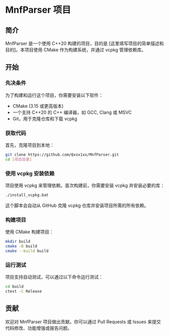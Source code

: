 # MnfParser 项目

## 简介

MnfParser 是一个使用 C++20 构建的项目，目的是 [这里填写项目的简单描述和目的]。本项目使用 CMake 作为构建系统，并通过 vcpkg 管理依赖库。

## 开始

### 先决条件

为了构建和运行这个项目，你需要安装以下软件：

- CMake (3.15 或更高版本)
- 一个支持 C++20 的 C++ 编译器，如 GCC, Clang 或 MSVC
- Git，用于克隆仓库和下载 vcpkg

### 获取代码

首先，克隆项目到本地：

```bash
git clone https://github.com/Qxxx1xx/MnfParser.git
cd [项目目录]
```

### 使用 vcpkg 安装依赖

项目使用 vcpkg 来管理依赖。首次构建前，你需要安装 vcpkg 并安装必要的库：

```bash
./install_vcpkg.bat
```

这个脚本会自动从 GitHub 克隆 vcpkg 仓库并安装项目所需的所有依赖。

### 构建项目

使用 CMake 构建项目：

```bash
mkdir build
cmake -B build
cmake --build build
```

### 运行测试

项目支持自动测试，可以通过以下命令运行测试：

```bash
cd build
ctest -C Release
```

## 贡献

欢迎对 MnfParser 项目做出贡献。你可以通过 Pull Requests 或 Issues 来提交代码修改、功能增强或报告问题。


